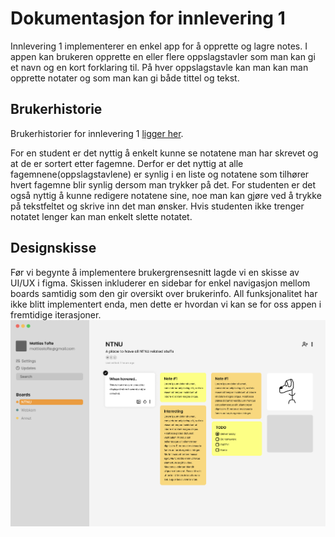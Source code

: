 # Dokumentasjon for innlevering 1

Innlevering 1 implementerer en enkel app for å opprette og lagre notes. I appen kan brukeren opprette en eller flere oppslagstavler som man kan gi et navn og en kort forklaring til. På hver oppslagstavle kan man kan man opprette notater og som man kan gi både tittel og tekst. 

## Brukerhistorie

Brukerhistorier for innlevering 1 [ligger her](docs/release1/userStories.md). 

For en student er det nyttig å enkelt kunne se notatene man har skrevet og at de er sortert etter fagemne. Derfor er det nyttig at alle fagemnene(oppslagstavlene) er synlig i en liste og notatene som tilhører hvert fagemne blir synlig dersom man trykker på det. For studenten er det også nyttig å kunne redigere notatene sine, noe man kan gjøre ved å trykke på tekstfeltet og skrive inn det man ønsker. Hvis studenten ikke trenger notatet lenger kan man enkelt slette notatet.

## Designskisse
Før vi begynte å implementere brukergrensesnitt lagde vi en skisse av UI/UX i figma. Skissen inkluderer en sidebar for enkel navigasjon mellom boards samtidig som den gir oversikt over brukerinfo. All funksjonalitet har ikke blitt implementert enda, men dette er hvordan vi kan se for oss appen i fremtidige iterasjoner.
![Designskisse](./img/design.png)